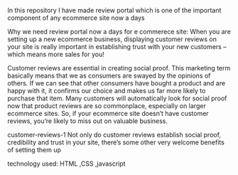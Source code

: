In this repository I have made review portal
which is one of the important component of any ecommerce site now a days
  



Why we need review portal now a days for e commerece site:
When you are setting up a new ecommerce business, displaying customer reviews on your site is really important in establishing trust with your new customers – which means more sales for you!

Customer reviews are essential in creating social proof. This marketing term basically means that we as consumers are swayed by the opinions of others. If we can see that other consumers have bought a product and are happy with it, it confirms our choice and makes us far more likely to purchase that item. Many customers will automatically look for social proof now that product reviews are so commonplace, especially on larger ecommerce sites. So, if your ecommerce site doesn’t have customer reviews, you’re likely to miss out on valuable business.

customer-reviews-1
Not only do customer reviews establish social proof, credibility and trust in your site, there’s some other very welcome benefits of setting them up

technology used: HTML ,CSS ,javascript

